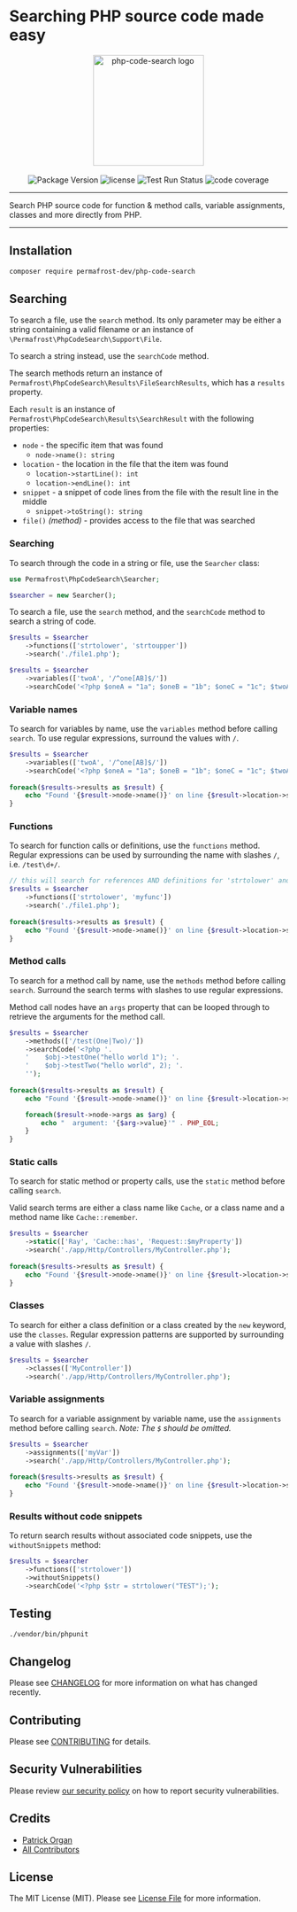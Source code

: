 # Searching PHP source code made easy

<p align="center">
    <img src="https://static.permafrost.dev/images/php-code-search/php-code-search-logo.png" alt="php-code-search logo" height="200" style="block">
    <br><br>
    <img src="https://img.shields.io/github/v/release/permafrost-dev/php-code-search.svg?sort=semver&logo=github&" alt="Package Version">
    <img src="https://img.shields.io/github/license/permafrost-dev/php-code-search.svg?logo=opensourceinitiative&" alt="license">
    <img src="https://github.com/permafrost-dev/php-code-search/actions/workflows/run-tests.yml/badge.svg?branch=main" alt="Test Run Status">
    <img src="https://codecov.io/gh/permafrost-dev/php-code-search/branch/main/graph/badge.svg" alt="code coverage">
</p>

---

Search PHP source code for function & method calls, variable assignments, classes and more directly from PHP.

---

## Installation

```bash
composer require permafrost-dev/php-code-search
```

## Searching

To search a file, use the `search` method.  Its only parameter may be either a string containing a valid filename or an instance of `\Permafrost\PhpCodeSearch\Support\File`.

To search a string instead, use the `searchCode` method.

The search methods return an instance of `Permafrost\PhpCodeSearch\Results\FileSearchResults`, which has a `results` property.  

Each `result` is an instance of `Permafrost\PhpCodeSearch\Results\SearchResult` with the following properties:

- `node` - the specific item that was found
  - `node->name(): string`
- `location` - the location in the file that the item was found
  - `location->startLine(): int`
  - `location->endLine(): int`
- `snippet` - a snippet of code lines from the file with the result line in the middle
  - `snippet->toString(): string`
- `file()` _(method)_ - provides access to the file that was searched

### Searching

To search through the code in a string or file, use the `Searcher` class:

```php
use Permafrost\PhpCodeSearch\Searcher;

$searcher = new Searcher();
```

To search a file, use the `search` method, and the `searchCode` method to search a string of code.

```php
$results = $searcher
    ->functions(['strtolower', 'strtoupper'])
    ->search('./file1.php');

$results = $searcher
    ->variables(['twoA', '/^one[AB]$/'])
    ->searchCode('<?php $oneA = "1a"; $oneB = "1b"; $oneC = "1c"; $twoA = "2a"; $twoB = "2b";');
```

### Variable names

To search for variables by name, use the `variables` method before calling `search`.  To use regular expressions, surround the values with `/`.

```php
$results = $searcher
    ->variables(['twoA', '/^one[AB]$/'])
    ->searchCode('<?php $oneA = "1a"; $oneB = "1b"; $oneC = "1c"; $twoA = "2a"; $twoB = "2b";');
    
foreach($results->results as $result) {
    echo "Found '{$result->node->name()}' on line {$result->location->startLine}" . PHP_EOL;
}
```

### Functions

To search for function calls or definitions, use the `functions` method.  Regular expressions can be used by surrounding the name with slashes `/`, i.e. `/test\d+/`.

```php
// this will search for references AND definitions for 'strtolower' and 'myfunc'
$results = $searcher
    ->functions(['strtolower', 'myfunc'])
    ->search('./file1.php');
    
foreach($results->results as $result) {
    echo "Found '{$result->node->name()}' on line {$result->location->startLine}" . PHP_EOL;
}
```

### Method calls

To search for a method call by name, use the `methods` method before calling `search`.  Surround the search terms with slashes to use regular expressions.

Method call nodes have an `args` property that can be looped through to retrieve the arguments for the method call.

```php
$results = $searcher
    ->methods(['/test(One|Two)/'])
    ->searchCode('<?php '.
    '    $obj->testOne("hello world 1"); '.
    '    $obj->testTwo("hello world", 2); '.
    '');
    
foreach($results->results as $result) {
    echo "Found '{$result->node->name()}' on line {$result->location->startLine}" . PHP_EOL;

    foreach($result->node->args as $arg) {
        echo "  argument: '{$arg->value}'" . PHP_EOL;
    }
}
```

### Static calls

To search for static method or property calls, use the `static` method before calling `search`.

Valid search terms are either a class name like `Cache`, or a class name and a method name like `Cache::remember`. 

```php
$results = $searcher
    ->static(['Ray', 'Cache::has', 'Request::$myProperty'])
    ->search('./app/Http/Controllers/MyController.php');
    
foreach($results->results as $result) {
    echo "Found '{$result->node->name()}' on line {$result->location->startLine}" . PHP_EOL;
}
```

### Classes

To search for either a class definition or a class created by the `new` keyword, use the `classes`. Regular expression patterns are supported by surrounding a value with slashes `/`.

```php
$results = $searcher
    ->classes(['MyController'])
    ->search('./app/Http/Controllers/MyController.php');
```

### Variable assignments

To search for a variable assignment by variable name, use the `assignments` method before calling `search`. _Note: The `$` should be omitted._

```php
$results = $searcher
    ->assignments(['myVar'])
    ->search('./app/Http/Controllers/MyController.php');
    
foreach($results->results as $result) {
    echo "Found '{$result->node->name()}' on line {$result->location->startLine}" . PHP_EOL;
}
```

### Results without code snippets

To return search results without associated code snippets, use the `withoutSnippets` method:

```php
$results = $searcher
    ->functions(['strtolower'])
    ->withoutSnippets()
    ->searchCode('<?php $str = strtolower("TEST");');
```


## Testing

```bash
./vendor/bin/phpunit
```

## Changelog

Please see [CHANGELOG](CHANGELOG.md) for more information on what has changed recently.

## Contributing

Please see [CONTRIBUTING](.github/CONTRIBUTING.md) for details.

## Security Vulnerabilities

Please review [our security policy](../../security/policy) on how to report security vulnerabilities.

## Credits

- [Patrick Organ](https://github.com/patinthehat)
- [All Contributors](../../contributors)

## License

The MIT License (MIT). Please see [License File](LICENSE.md) for more information.
